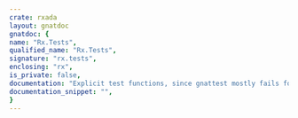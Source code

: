 ```yaml
---
crate: rxada
layout: gnatdoc
gnatdoc: {
name: "Rx.Tests",
qualified_name: "Rx.Tests",
signature: "rx.tests",
enclosing: "rx",
is_private: false,
documentation: "Explicit test functions, since gnattest mostly fails for generics",
documentation_snippet: "",
}
---
```

